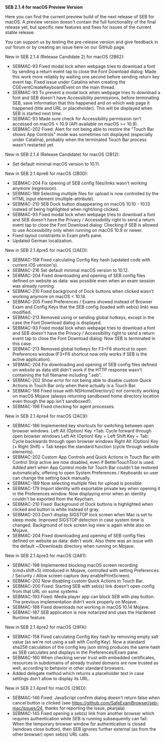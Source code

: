**SEB 2.1.4 for macOS Preview Version**

Here you can find the current preview build of the next release of SEB for macOS. A preview version doesn't contain the full functionality of the final release yet, but specific new features and fixes for issues of the current stable release. 

You can support us by testing the pre-release version and give feedback in our forum or by creating an issue here on our GitHub page. 


New in SEB 2.1.4 (Release Candidate 2) for macOS (2B62):
- SEBMAC-93 Fixed modal lock when webpage tries to download a font
by sending a return event tap to close the Font Download dialog: Made this work more reliably by waiting one second before sending return key event tap. Fixed issue under Catalina when creating the CGEventCreateKeyboardEvent on the main thread.
- SEBMAC-93 To prevent a modal lock when webpage tries to download a font and SEB doesn't have Accessibility permissions, before terminating SEB, save information that this happened and on which web page it happened (title and URL or placeholder). This will be displayed when SEB is started next time.
- SEBMAC-93 Made sure check for Accessibility permission isn't accessed on macOS < 10.9 (API available on macOS >= 10.9). 
- SEBMAC-202 Fixed: Alert for not being able to restore the "Touch Bar shows App Controls" mode was sometimes not displayed (especially under Catalina), probably when the terminated Touch Bar process wasn't restarted yet.



New in SEB 2.1.4 (Release Candidate) for macOS (2B12):
- Set default minimal macOS version to 10.11.


New in SEB 2.1.4pre6 for macOS (2B0D):
- SEBMAC-204 Fix opening of SEB config files/links wasn't working anymore (regression).
- SEBMAC-189 Selecting multiple files for upload is now controlled by the HTML input element (multiple-attribute).
- SEBMAC-210 SEB Dock button disappearing on macOS 10.10 - 10.13 instead of being highlighted when right/long clicked.
- SEBMAC-93 Fixed modal lock when webpage tries to download a font and SEB doesn't have the Privacy / Accessibility right to send a return event tap to close the Font Download dialog: Checking if SEB is allowed to use Accessibility only when running on macOS 10.9 or newer.
- Fixed layout constraints in Exam prefs pane.
- Updated German localization.


New in SEB 2.1.4pre5 for macOS (2AED):
- SEBMAC-158 Fixed calculating Config Key hash (updated code with current iOS version's).
- SEBMAC-216 Set default minimal macOS version to 10.12.
- SEBMAC-204 Fixed downloading and opening of SEB config files defined on website as data: was possible even when an exam session was already running.
- SEBMAC-210 Fixed background of Dock buttons when clicked wasn't working anymore on macOS < 10.14.
- SEBMAC-205 Fixed Preferences / Exams showed instead of Browser Exam and Config Keys that the SEB config (loaded with seb(s) link) was modified.
- SEBMAC-213 Removed using or sending global hotkeys, except in the case the Font Download dialog is displayed.
- SEBMAC-93 Fixed modal lock when webpage tries to download a font and SEB doesn't have the Privacy / Accessibility right to send a return event tap to close the Font Download dialog: Now SEB is terminated in this case.
- SEBMAC-213 Removed global hotkeys for F3+F6 shortcut to open Preferences window (F3+F6 shortcut now only works if SEB is the active application).
- SEBMAC-204 Fix downloading and opening of SEB config files defined on website as data still didn't work if the HTTP response wasn't containing the full filename including ".seb".
- SEBMAC-202 Show error for not being able to disable custom Quick Actions in Touch Bar only when there actually is a Touch Bar.
- SEBMAC-188 Fixed issue with NSHomeDirectory() not correctly working on macOS Mojave (always returning sandboxed home directory location even though the app isn't sandboxed!).
- SEBMAC-198 Fixed checking for agent processes.


New in SEB 2.1.4pre4 for macOS (2AC9):
- SEBMAC-186 Implemented key shortcuts for switching between open browser windows.
Left Alt (Option) Key +Tab: Cycle forward through open browser windows
Left Alt (Option) Key + Left Shift Key + Tab: Cycle backwards through open browser windows
Right Alt (Option) Key (+ Right Shift) + Tab keeps the standard function (cycle through website elements).
- SEBMAC-202 Custom App Controls and Quick Actions in Touch Bar with Control Strip active are now disabled, even if BetterTouchTool is used.
Added alert when App Control mode for Touch Bar couldn't be restored automatically, offering to open System Preferences / Keyboards so user can change the setting back manually.
- SEBMAC-189 Now selecting multiple files for upload is possible.
- SEBMAC-179 Import identity with exportable private key when opening it in the Preferences window. Now displaying error when an identity couldn't be exported from the Keychain.
- SEBMAC-210 Fixed: Background of Dock buttons is highlighted when clicked and button is white instead of gray.
- SEBMAC-203 Don't display SIGSTOP lock screen when Mac is set to sleep mode. Improved SIGSTOP detection in case system time is changed. Background of lock screen log view is again white also on Mojave.
- SEBMAC-204 Fixed downloading and opening of SEB config files defined on website as data: didn't work. Also there was an issue with the default ~/Downloads directory when running on Mojave.


New in SEB 2.1.4pre3 for macOS (2A61):
- SEBMAC-198 Implemented blocking macOS screen recording (cmd+shift+5) introduced in Mojave, controlled with setting Preferences / Security / Allow screen capture (key enablePrintScreen).
- SEBMAC-202 Now disabling custom Quick Actions in Touch Bar.	
- SEBMAC-200 Fixed: Starting SEB with seb(s) link doesn't open config from that URL on some systems.
- SEBMAC-193 Fixed: Media player app can block SEB with play button. The previous implementation didn't work properly on Mojave.
- SEBMAC-188 Fixed downloads not working in macOS 10.14 Mojave.
- SEBMAC-187 SEB application is now notarized and uses the Hardened Runtime feature.


New in SEB 2.1.4pre2 for macOS (29FA):
- SEBMAC-158 Fixed calculating Config Key hash by removing empty salt value (as we're not using a salt with Config Key). Now a standard sha256 calculation of the config key json string produces the same hash as SEB calculates and displays in the Preferences/Exam pane.
- SEBMAC-160 When checking server trust with embedded certificates, resources in subdomains of already trusted domains are now trusted as well, according to behavior in other standard browsers.
- Added delegate method which returns a placeholder text in case settings don't allow to display its URL.


New in SEB 2.1.4pre1 for macOS (29ED):
- SEBMAC-146 Fixed: JavaScript confirm dialog doesn't return false when cancel button is clicked (see https://github.com/SafeExamBrowser/seb-mac/issues/24, thanks for reporting the issue, pkarjala)
- SEBMAC-145 Fixed opening a seb(s) link from another browser which requires authentication while SEB is running subsequently can fail:
When the temporary browser window for authentication is closed (windows close button), then SEB ignores further external (as from the other browser) open seb(s) URL calls.